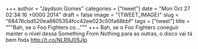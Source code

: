 
+++
author = "Jaydson Gomes"
categories = ["tweet"]
date = "Mon Oct 27 02:34:16 +0000 2014"
draft = false
image = "{TWEET_IMAGE}"
slug = "68476cbd520ea8605354fcc42ee023c50fa68bbf"
tags = ["tweet"]
title = """Bah, se o Foo Fighters co..."""
+++
Bah, se o Foo Fighters coneguir manter o nível dessa Something From Nothing para as outras, o disco vai tá bem foda http://t.co/NLR9J05Jjp

